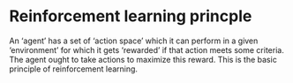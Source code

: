 # Reinforcement learning princple


An ‘agent’ has a set of ‘action space’ which it can perform in a given ‘environment’ for which it gets ‘rewarded’ if that action meets some criteria. The agent ought to take actions to maximize this reward.
This is the basic principle of reinforcement learning.

